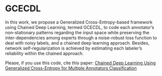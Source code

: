 # GCECDL

In this work, we propose a  Generalized Cross-Entropy-based framework using Chained Deep Learning, termed GCECDL, to code each annotator’s non-stationary patterns regarding the input space while preserving the inter-dependencies among experts through a  noise-robust loss function to deal with noisy labels, and a chained deep learning approach. Besides, network self-regularization is achieved by estimating each labeler’s reliability within the chained approach. 
 
Please, if you use this code, cite this paper: [Chained Deep Learning Using Generalized Cross-Entropy for Multiple Annotators Classification](https://www.mdpi.com/1424-8220/23/7/3518/)
